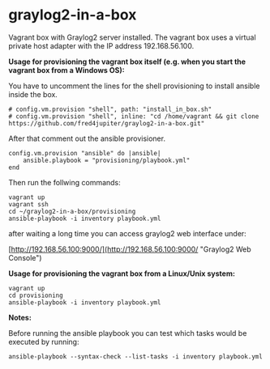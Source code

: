 # graylog2-in-a-box

Vagrant box with Graylog2 server installed. The vagrant box uses a virtual private host adapter with the IP address 192.168.56.100.

**Usage for provisioning the vagrant box itself (e.g. when you start the vagrant box from a Windows OS):**

You have to uncomment the lines for the shell provisioning to install ansible inside the box.

	# config.vm.provision "shell", path: "install_in_box.sh" 
	# config.vm.provision "shell", inline: "cd /home/vagrant && git clone https://github.com/fred4jupiter/graylog2-in-a-box.git"

After that comment out the ansible provisioner.

	config.vm.provision "ansible" do |ansible|
		ansible.playbook = "provisioning/playbook.yml"
	end

Then run the follwing commands:

	vagrant up
	vagrant ssh
	cd ~/graylog2-in-a-box/provisioning
	ansible-playbook -i inventory playbook.yml

after waiting a long time you can access graylog2 web interface under:

[http://192.168.56.100:9000/](http://192.168.56.100:9000/ "Graylog2 Web Console")

**Usage for provisioning the vagrant box from a Linux/Unix system:**

    vagrant up
	cd provisioning
	ansible-playbook -i inventory playbook.yml

**Notes:**

Before running the ansible playbook you can test which tasks would be executed by running:

	ansible-playbook --syntax-check --list-tasks -i inventory playbook.yml
